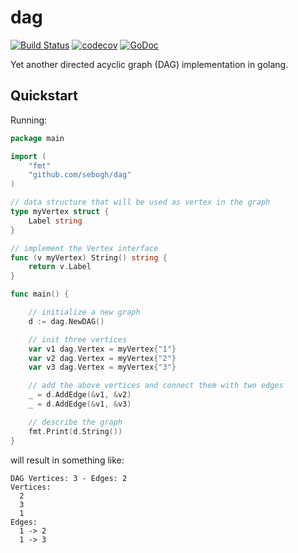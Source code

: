 # dag

[![Build Status](https://travis-ci.org/heimdalr/dag.svg?branch=master)](https://travis-ci.org/heimdalr/dag)
[![codecov](https://codecov.io/gh/heimdalr/dag/branch/master/graph/badge.svg)](https://codecov.io/gh/heimdalr/dag)
[![GoDoc](https://godoc.org/github.com/heimdalr/dag?status.svg)](https://godoc.org/github.com/heimdalr/dag) 


Yet another directed acyclic graph (DAG) implementation in golang.

## Quickstart

Running: 

``` go
package main

import (
	"fmt"
	"github.com/sebogh/dag"
)

// data structure that will be used as vertex in the graph
type myVertex struct {
	Label string
}

// implement the Vertex interface
func (v myVertex) String() string {
	return v.Label
}

func main() {

	// initialize a new graph
	d := dag.NewDAG()

	// init three vertices
	var v1 dag.Vertex = myVertex{"1"}
	var v2 dag.Vertex = myVertex{"2"}
	var v3 dag.Vertex = myVertex{"3"}

	// add the above vertices and connect them with two edges
	_ = d.AddEdge(&v1, &v2)
	_ = d.AddEdge(&v1, &v3)

	// describe the graph
	fmt.Print(d.String())
}
```

will result in something like:

```
DAG Vertices: 3 - Edges: 2
Vertices:
  2
  3
  1
Edges:
  1 -> 2
  1 -> 3
```
